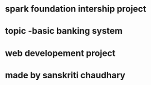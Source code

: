 






# spark foundation intership project
# topic -basic banking system
# web developement project
# made by sanskriti chaudhary

